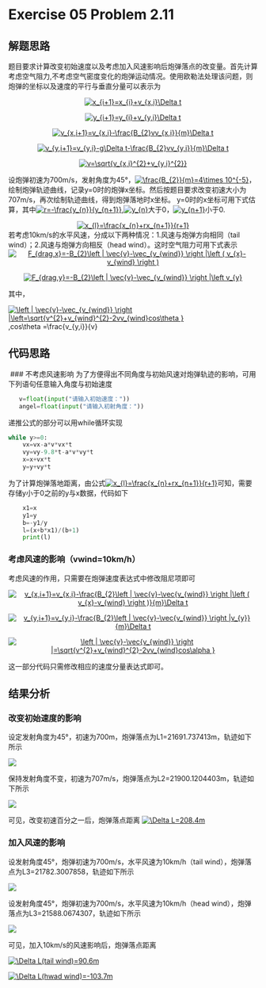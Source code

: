 # Exercise 05 Problem 2.11
## 解题思路
 题目要求计算改变初始速度以及考虑加入风速影响后炮弹落点的改变量。首先计算考虑空气阻力,不考虑空气密度变化的炮弹运动情况。使用欧勒法处理该问题，则炮弹的坐标以及速度的平行与垂直分量可以表示为

<div align=center><a href="http://www.codecogs.com/eqnedit.php?latex=x_{i&plus;1}=x_{i}&plus;v_{x,i}\Delta&space;t" target="_blank"><img src="http://latex.codecogs.com/gif.latex?x_{i&plus;1}=x_{i}&plus;v_{x,i}\Delta&space;t" title="x_{i+1}=x_{i}+v_{x,i}\Delta t" /></a>
 
<a href="http://www.codecogs.com/eqnedit.php?latex=y_{i&plus;1}=y_{i}&plus;v_{y,i}\Delta&space;t" target="_blank"><img src="http://latex.codecogs.com/gif.latex?y_{i&plus;1}=y_{i}&plus;v_{y,i}\Delta&space;t" title="y_{i+1}=y_{i}+v_{y,i}\Delta t" /></a>

<a href="http://www.codecogs.com/eqnedit.php?latex=v_{x,i&plus;1}=v_{x,i}-\frac{B_{2}vv_{x,i}}{m}\Delta&space;t" target="_blank"><img src="http://latex.codecogs.com/gif.latex?v_{x,i&plus;1}=v_{x,i}-\frac{B_{2}vv_{x,i}}{m}\Delta&space;t" title="v_{x,i+1}=v_{x,i}-\frac{B_{2}vv_{x,i}}{m}\Delta t" /></a>

<a href="http://www.codecogs.com/eqnedit.php?latex=v_{y,i&plus;1}=v_{y,i}-g\Delta&space;t-\frac{B_{2}vv_{y,i}}{m}\Delta&space;t" target="_blank"><img src="http://latex.codecogs.com/gif.latex?v_{y,i&plus;1}=v_{y,i}-g\Delta&space;t-\frac{B_{2}vv_{y,i}}{m}\Delta&space;t" title="v_{y,i+1}=v_{y,i}-g\Delta t-\frac{B_{2}vv_{y,i}}{m}\Delta t" /></a>

<a href="http://www.codecogs.com/eqnedit.php?latex=v=\sqrt{v_{x,i}^{2}&plus;v_{y,i}^{2}}" target="_blank"><img src="http://latex.codecogs.com/gif.latex?v=\sqrt{v_{x,i}^{2}&plus;v_{y,i}^{2}}" title="v=\sqrt{v_{x,i}^{2}+v_{y,i}^{2}}" /></a>
<div align=left>
 
 设炮弹初速为700m/s，发射角度为45°，<a href="http://www.codecogs.com/eqnedit.php?latex=\inline&space;\frac{B_{2}}{m}=4\times&space;10^{-5}" target="_blank"><img src="http://latex.codecogs.com/gif.latex?\inline&space;\frac{B_{2}}{m}=4\times&space;10^{-5}" title="\frac{B_{2}}{m}=4\times 10^{-5}" /></a>，绘制炮弹轨迹曲线，记录y=0时的炮弹x坐标。然后按题目要求改变初速大小为707m/s，再次绘制轨迹曲线，得到炮弹落地时x坐标。
 y=0时的x坐标可用下式估算，其中<a href="http://www.codecogs.com/eqnedit.php?latex=\inline&space;r=-\frac{y_{n}}{y_{n&plus;1}}" target="_blank"><img src="http://latex.codecogs.com/gif.latex?\inline&space;r=-\frac{y_{n}}{y_{n&plus;1}}" title="r=-\frac{y_{n}}{y_{n+1}}" /></a>,<a href="http://www.codecogs.com/eqnedit.php?latex=\inline&space;y_{n}" target="_blank"><img src="http://latex.codecogs.com/gif.latex?\inline&space;y_{n}" title="y_{n}" /></a>大于0，<a href="http://www.codecogs.com/eqnedit.php?latex=\inline&space;y_{n&plus;1}" target="_blank"><img src="http://latex.codecogs.com/gif.latex?\inline&space;y_{n&plus;1}" title="y_{n+1}" /></a>小于0.
 
<div align=center><a href="http://www.codecogs.com/eqnedit.php?latex=x_{l}=\frac{x_{n}&plus;rx_{n&plus;1}}{r&plus;1}" target="_blank"><img src="http://latex.codecogs.com/gif.latex?x_{l}=\frac{x_{n}&plus;rx_{n&plus;1}}{r&plus;1}" title="x_{l}=\frac{x_{n}+rx_{n+1}}{r+1}" /></a>
 <div align=left>
若考虑10km/s的水平风速，分成以下两种情况：1.风速与炮弹方向相同（tail wind）；2.风速与炮弹方向相反（head wind）。这时空气阻力可用下式表示
  
<div align=center><a href="http://www.codecogs.com/eqnedit.php?latex=F_{drag,x}=-B_{2}\left&space;|&space;\vec{v}-\vec_{v_{wind}}&space;\right&space;|\left&space;(&space;v_{x}-v_{wind}&space;\right&space;)" target="_blank"><img src="http://latex.codecogs.com/gif.latex?F_{drag,x}=-B_{2}\left&space;|&space;\vec{v}-\vec_{v_{wind}}&space;\right&space;|\left&space;(&space;v_{x}-v_{wind}&space;\right&space;)" title="F_{drag,x}=-B_{2}\left | \vec{v}-\vec_{v_{wind}} \right |\left ( v_{x}-v_{wind} \right )" /></a>
 
<a href="http://www.codecogs.com/eqnedit.php?latex=F_{drag,y}=-B_{2}\left&space;|&space;\vec{v}-\vec_{v_{wind}}&space;\right&space;|\left&space;v_{y}" target="_blank"><img src="http://latex.codecogs.com/gif.latex?F_{drag,y}=-B_{2}\left&space;|&space;\vec{v}-\vec_{v_{wind}}&space;\right&space;|\left&space;v_{y}" title="F_{drag,y}=-B_{2}\left | \vec{v}-\vec_{v_{wind}} \right |\left v_{y}" /></a>
 <div align=left>
其中，

<a href="http://www.codecogs.com/eqnedit.php?latex=\inline&space;\left&space;|&space;\vec{v}-\vec_{v_{wind}}&space;\right&space;|\left=\sqrt{v^{2}&plus;v_{wind}^{2}-2vv_{wind}cos\theta&space;}" target="_blank"><img src="http://latex.codecogs.com/gif.latex?\inline&space;\left&space;|&space;\vec{v}-\vec_{v_{wind}}&space;\right&space;|\left=\sqrt{v^{2}&plus;v_{wind}^{2}-2vv_{wind}cos\theta&space;}" title="\left | \vec{v}-\vec_{v_{wind}} \right |\left=\sqrt{v^{2}+v_{wind}^{2}-2vv_{wind}cos\theta }" /></a>,cos\theta =\frac{v_{y,i}}{v}
 
## 代码思路
 ### 不考虑风速影响
 为了方便得出不同角度与初始风速对炮弹轨迹的影响，可用下列语句任意输入角度与初始速度
 ```python
    v=float(input("请输入初始速度："))
    angel=float(input("请输入初射角度："))
```
 递推公式的部分可以用while循环实现
```python
while y>=0:
    vx=vx-a*v*vx*t
    vy=vy-9.8*t-a*v*vy*t
    x=x+vx*t
    y=y+vy*t
```
为了计算炮弹落地距离，由公式<a href="http://www.codecogs.com/eqnedit.php?latex=x_{l}=\frac{x_{n}&plus;rx_{n&plus;1}}{r&plus;1}" target="_blank"><img src="http://latex.codecogs.com/gif.latex?x_{l}=\frac{x_{n}&plus;rx_{n&plus;1}}{r&plus;1}" title="x_{l}=\frac{x_{n}+rx_{n+1}}{r+1}" /></a>可知，需要存储y小于0之前的y与x数据，代码如下
```python
    x1=x
    y1=y
    b=-y1/y
    l=(x+b*x1)/(b+1)
    print(l)
```
### 考虑风速的影响（vwind=10km/h）
考虑风速的作用，只需要在炮弹速度表达式中修改阻尼项即可
<div align=center><a href="http://www.codecogs.com/eqnedit.php?latex=v_{x,i&plus;1}=v_{x,i}-\frac{B_{2}\left&space;|&space;\vec{v}-\vec{v_{wind}}&space;\right&space;|\left&space;(&space;v_{x}-v_{wind}&space;\right&space;)}{m}\Delta&space;t" target="_blank"><img src="http://latex.codecogs.com/gif.latex?v_{x,i&plus;1}=v_{x,i}-\frac{B_{2}\left&space;|&space;\vec{v}-\vec{v_{wind}}&space;\right&space;|\left&space;(&space;v_{x}-v_{wind}&space;\right&space;)}{m}\Delta&space;t" title="v_{x,i+1}=v_{x,i}-\frac{B_{2}\left | \vec{v}-\vec{v_{wind}} \right |\left ( v_{x}-v_{wind} \right )}{m}\Delta t" /></a>

<a href="http://www.codecogs.com/eqnedit.php?latex=v_{y,i&plus;1}=v_{y,i}-\frac{B_{2}\left&space;|&space;\vec{v}-\vec{v_{wind}}&space;\right&space;|v_{y}}{m}\Delta&space;t" target="_blank"><img src="http://latex.codecogs.com/gif.latex?v_{y,i&plus;1}=v_{y,i}-\frac{B_{2}\left&space;|&space;\vec{v}-\vec{v_{wind}}&space;\right&space;|v_{y}}{m}\Delta&space;t" title="v_{y,i+1}=v_{y,i}-\frac{B_{2}\left | \vec{v}-\vec{v_{wind}} \right |v_{y}}{m}\Delta t" /></a>

<a href="http://www.codecogs.com/eqnedit.php?latex=\left&space;|&space;\vec{v}-\vec{v_{wind}}&space;\right&space;|=\sqrt{v^{2}&plus;v_{wind}^{2}-2vv_{wind}cos\alpha&space;}" target="_blank"><img src="http://latex.codecogs.com/gif.latex?\left&space;|&space;\vec{v}-\vec{v_{wind}}&space;\right&space;|=\sqrt{v^{2}&plus;v_{wind}^{2}-2vv_{wind}cos\alpha&space;}" title="\left | \vec{v}-\vec{v_{wind}} \right |=\sqrt{v^{2}+v_{wind}^{2}-2vv_{wind}cos\alpha }" /></a>
<div align=left>
这一部分代码只需修改相应的速度分量表达式即可。
 
## 结果分析
### 改变初始速度的影响
设定发射角度为45°，初速为700m，炮弹落点为L1=21691.737413m，轨迹如下所示

![](https://github.com/lopo70/Computational_Physics_N2015301020170/blob/master/Exercise%2005/1.png)

保持发射角度不变，初速为707m/s，炮弹落点为L2=21900.1204403m，轨迹如下所示

![](https://github.com/lopo70/Computational_Physics_N2015301020170/blob/master/Exercise%2005/2.png)

可见，改变初速百分之一后，炮弹落点距离
<a href="http://www.codecogs.com/eqnedit.php?latex=\Delta&space;L=208.4m" target="_blank"><img src="http://latex.codecogs.com/gif.latex?\Delta&space;L=208.4m" title="\Delta L=208.4m" /></a>
### 加入风速的影响
设发射角度45°，炮弹初速为700m/s，水平风速为10km/h（tail wind），炮弹落点为L3=21782.3007858，轨迹如下所示

![](https://github.com/lopo70/Computational_Physics_N2015301020170/blob/master/Exercise%2005/3.png)

设发射角度45°，炮弹初速为700m/s，水平风速为10km/h（head wind），炮弹落点为L3=21588.0674307，轨迹如下所示

![](https://github.com/lopo70/Computational_Physics_N2015301020170/blob/master/Exercise%2005/4.png)

可见，加入10km/s的风速影响后，炮弹落点距离

<a href="http://www.codecogs.com/eqnedit.php?latex=\Delta&space;L(tail&space;wind)=90.6m" target="_blank"><img src="http://latex.codecogs.com/gif.latex?\Delta&space;L(tail&space;wind)=90.6m" title="\Delta L(tail wind)=90.6m" /></a>

<a href="http://www.codecogs.com/eqnedit.php?latex=\Delta&space;L(hwad&space;wind)=-103.7m" target="_blank"><img src="http://latex.codecogs.com/gif.latex?\Delta&space;L(hwad&space;wind)=-103.7m" title="\Delta L(hwad wind)=-103.7m" /></a>


